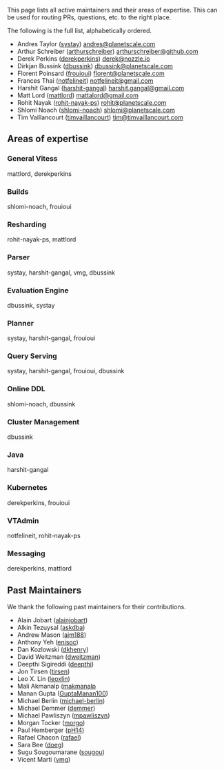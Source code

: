 This page lists all active maintainers and their areas of expertise. This can be used for routing PRs, questions, etc. to the right place.

The following is the full list, alphabetically ordered.

* Andres Taylor ([systay](https://github.com/systay)) andres@planetscale.com
* Arthur Schreiber ([arthurschreiber](https://github.com/arthurschreiber)) arthurschreiber@github.com
* Derek Perkins ([derekperkins](https://github.com/derekperkins)) derek@nozzle.io
* Dirkjan Bussink ([dbussink](https://github.com/dbussink)) dbussink@planetscale.com
* Florent Poinsard ([frouioui](https://github.com/frouioui)) florent@planetscale.com
* Frances Thai ([notfelineit](https://github.com/notfelineit)) notfelineit@gmail.com
* Harshit Gangal ([harshit-gangal](https://github.com/harshit-gangal)) harshit.gangal@gmail.com
* Matt Lord ([mattlord](https://github.com/mattlord)) mattalord@gmail.com
* Rohit Nayak ([rohit-nayak-ps](https://github.com/rohit-nayak-ps)) rohit@planetscale.com
* Shlomi Noach ([shlomi-noach](https://github.com/shlomi-noach)) shlomi@planetscale.com
* Tim Vaillancourt ([timvaillancourt](https://github.com/timvaillancourt)) tim@timvaillancourt.com

## Areas of expertise

### General Vitess
mattlord, derekperkins

### Builds
shlomi-noach, frouioui

### Resharding
rohit-nayak-ps, mattlord

### Parser
systay, harshit-gangal, vmg, dbussink

### Evaluation Engine
dbussink, systay

### Planner
systay, harshit-gangal, frouioui 

### Query Serving
systay, harshit-gangal, frouioui, dbussink

### Online DDL
shlomi-noach, dbussink

### Cluster Management
dbussink

### Java
harshit-gangal

### Kubernetes
derekperkins, frouioui

### VTAdmin
notfelineit, rohit-nayak-ps

### Messaging
derekperkins, mattlord

## Past Maintainers
We thank the following past maintainers for their contributions.

* Alain Jobart ([alainjobart](https://github.com/alainjobart))
* Alkin Tezuysal ([askdba](https://github.com/askdba))
* Andrew Mason ([ajm188](https://github.com/ajm188))
* Anthony Yeh ([enisoc](https://github.com/enisoc))
* Dan Kozlowski ([dkhenry](https://github.com/dkhenry))
* David Weitzman ([dweitzman](https://github.com/dweitzman))
* Deepthi Sigireddi ([deepthi](https://github.com/deepthi))
* Jon Tirsen ([tirsen](https://github.com/tirsen))
* Leo X. Lin ([leoxlin](https://github.com/leoxlin))
* Mali Akmanalp ([makmanalp](https://github.com/makmanalp)
* Manan Gupta ([GuptaManan100](https://github.com/GuptaManan100))
* Michael Berlin ([michael-berlin](https://github.com/michael-berlin))
* Michael Demmer ([demmer](https://github.com/demmer))
* Michael Pawliszyn ([mpawliszyn](https://github.com/mpawliszyn))
* Morgan Tocker ([morgo](https://github.com/morgo))
* Paul Hemberger ([pH14](https://github.com/pH14))
* Rafael Chacon ([rafael](https://github.com/rafael))
* Sara Bee ([doeg](https://github.com/doeg))
* Sugu Sougoumarane ([sougou](https://github.com/sougou))
* Vicent Marti ([vmg](https://github.com/vmg))
